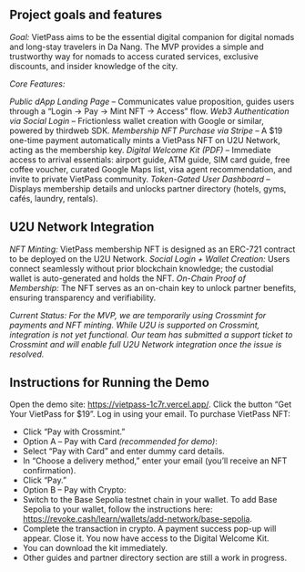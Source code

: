 ## Project goals and features

*Goal:* VietPass aims to be the essential digital companion for digital nomads and long-stay travelers in Da Nang. The MVP provides a simple and trustworthy way for nomads to access curated services, exclusive discounts, and insider knowledge of the city.

*Core Features:*

*Public dApp Landing Page* – Communicates value proposition, guides users through a “Login → Pay → Mint NFT → Access” flow.
*Web3 Authentication via Social Login* – Frictionless wallet creation with Google or similar, powered by thirdweb SDK.
*Membership NFT Purchase via Stripe* – A $19 one-time payment automatically mints a VietPass NFT on U2U Network, acting as the membership key.
*Digital Welcome Kit (PDF)* – Immediate access to arrival essentials: airport guide, ATM guide, SIM card guide, free coffee voucher, curated Google Maps list, visa agent recommendation, and invite to private VietPass community.
*Token-Gated User Dashboard* – Displays membership details and unlocks partner directory (hotels, gyms, cafés, laundry, rentals).

## U2U Network Integration

*NFT Minting:* VietPass membership NFT is designed as an ERC-721 contract to be deployed on the U2U Network.
*Social Login + Wallet Creation:* Users connect seamlessly without prior blockchain knowledge; the custodial wallet is auto-generated and holds the NFT.
*On-Chain Proof of Membership:* The NFT serves as an on-chain key to unlock partner benefits, ensuring transparency and verifiability.

**Current Status:* For the MVP, we are temporarily using Crossmint for payments and NFT minting. While U2U is supported on Crossmint, integration is not yet functional. Our team has submitted a support ticket to Crossmint and will enable full U2U Network integration once the issue is resolved.*

## Instructions for Running the Demo

Open the demo site: https://vietpass-1c7r.vercel.app/. Click the button “Get Your VietPass for $19”.
Log in using your email.
To purchase VietPass NFT:
- Click “Pay with Crossmint.”
- Option A *–* Pay with Card *(recommended for demo)*:
- Select “Pay with Card” and enter dummy card details.
- In “Choose a delivery method,” enter your email (you’ll receive an NFT confirmation).
- Click “Pay.”
- Option B – Pay with Crypto:
- Switch to the Base Sepolia testnet chain in your wallet. To add Base Sepolia to your wallet, follow the instructions here: https://revoke.cash/learn/wallets/add-network/base-sepolia.
- Complete the transaction in crypto.
A payment success pop-up will appear. Close it.
You now have access to the Digital Welcome Kit.
- You can download the kit immediately.
- Other guides and partner directory section are still a work in progress.
